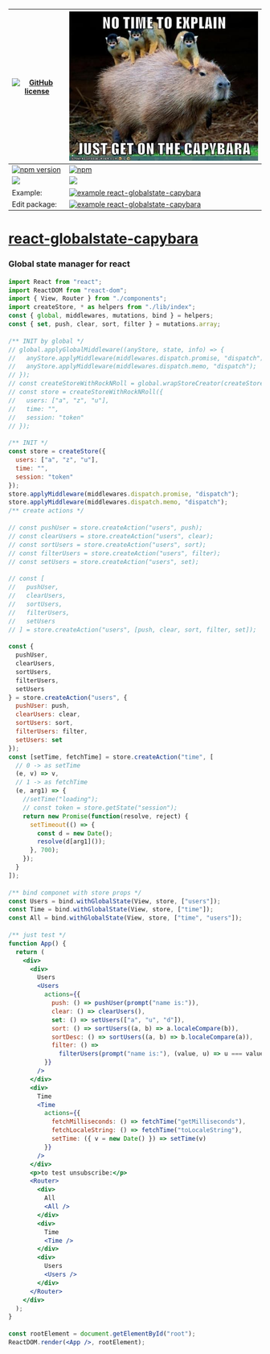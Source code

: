 | [![GitHub license](https://img.shields.io/badge/license-MIT-blue.svg)](https://github.com/audi2014/react-globalstate-capybara/blob/master/LICENSE) | ![enter image description here](https://github.com/audi2014/react-globalstate-capybara/raw/master/CoreConcepts.jpg)                                                  |
| -------------------------------------------------------------------------------------------------------------------------------------------------- | -------------------------------------------------------------------------------------------------------------------------------------------------------------------- |
| [![npm version](https://img.shields.io/npm/v/react-globalstate-capybara.svg?style=flat)](https://www.npmjs.com/package/react-globalstate-capybara) | [![npm](https://img.shields.io/npm/dw/react-globalstate-capybara.svg)](https://www.npmjs.com/package/react-globalstate-capybara)                                     |
| ![](https://img.shields.io/bundlephobia/min/react-globalstate-capybara.svg?style=flat)                                                             | ![](https://img.shields.io/github/languages/code-size/audi2014/react-globalstate-capybara.svg?style=flat)                                                            |
| Example:                                                                                                                                           | [![example react-globalstate-capybara](https://codesandbox.io/static/img/play-codesandbox.svg)](https://codesandbox.io/s/3wk4z1kw6)                                  |
| Edit package:                                                                                                                                      | [![example react-globalstate-capybara](https://codesandbox.io/static/img/play-codesandbox.svg)](https://codesandbox.io/s/github/audi2014/react-globalstate-capybara) |

# [react-globalstate-capybara](https://github.com/audi2014/react-globalstate-capybara/)

### Global state manager for react

```jsx
import React from "react";
import ReactDOM from "react-dom";
import { View, Router } from "./components";
import createStore, * as helpers from "./lib/index";
const { global, middlewares, mutations, bind } = helpers;
const { set, push, clear, sort, filter } = mutations.array;

/** INIT by global */
// global.applyGlobalMiddleware((anyStore, state, info) => {
//   anyStore.applyMiddleware(middlewares.dispatch.promise, "dispatch");
//   anyStore.applyMiddleware(middlewares.dispatch.memo, "dispatch");
// });
// const createStoreWithRockNRoll = global.wrapStoreCreator(createStore);
// const store = createStoreWithRockNRoll({
//   users: ["a", "z", "u"],
//   time: "",
//   session: "token"
// });

/** INIT */
const store = createStore({
  users: ["a", "z", "u"],
  time: "",
  session: "token"
});
store.applyMiddleware(middlewares.dispatch.promise, "dispatch");
store.applyMiddleware(middlewares.dispatch.memo, "dispatch");
/** create actions */

// const pushUser = store.createAction("users", push);
// const clearUsers = store.createAction("users", clear);
// const sortUsers = store.createAction("users", sort);
// const filterUsers = store.createAction("users", filter);
// const setUsers = store.createAction("users", set);

// const [
//   pushUser,
//   clearUsers,
//   sortUsers,
//   filterUsers,
//   setUsers
// ] = store.createAction("users", [push, clear, sort, filter, set]);

const {
  pushUser,
  clearUsers,
  sortUsers,
  filterUsers,
  setUsers
} = store.createAction("users", {
  pushUser: push,
  clearUsers: clear,
  sortUsers: sort,
  filterUsers: filter,
  setUsers: set
});
const [setTime, fetchTime] = store.createAction("time", [
  // 0 -> as setTime
  (e, v) => v,
  // 1 -> as fetchTime
  (e, arg1) => {
    //setTime("loading");
    // const token = store.getState("session");
    return new Promise(function(resolve, reject) {
      setTimeout(() => {
        const d = new Date();
        resolve(d[arg1]());
      }, 700);
    });
  }
]);

/** bind componet with store props */
const Users = bind.withGlobalState(View, store, ["users"]);
const Time = bind.withGlobalState(View, store, ["time"]);
const All = bind.withGlobalState(View, store, ["time", "users"]);

/** just test */
function App() {
  return (
    <div>
      <div>
        Users
        <Users
          actions={{
            push: () => pushUser(prompt("name is:")),
            clear: () => clearUsers(),
            set: () => setUsers(["a", "u", "d"]),
            sort: () => sortUsers((a, b) => a.localeCompare(b)),
            sortDesc: () => sortUsers((a, b) => b.localeCompare(a)),
            filter: () =>
              filterUsers(prompt("name is:"), (value, u) => u === value)
          }}
        />
      </div>
      <div>
        Time
        <Time
          actions={{
            fetchMilliseconds: () => fetchTime("getMilliseconds"),
            fetchLocaleString: () => fetchTime("toLocaleString"),
            setTime: ({ v = new Date() }) => setTime(v)
          }}
        />
      </div>
      <p>to test unsubscribe:</p>
      <Router>
        <div>
          All
          <All />
        </div>
        <div>
          Time
          <Time />
        </div>
        <div>
          Users
          <Users />
        </div>
      </Router>
    </div>
  );
}

const rootElement = document.getElementById("root");
ReactDOM.render(<App />, rootElement);
```
